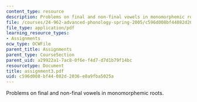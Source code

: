 ```yaml
---
content_type: resource
description: Problems on final and non-final vowels in monomorphemic roots.
file: /courses/24-962-advanced-phonology-spring-2005/c596d008bf44082d2036e8a9fba5025a_assignment3.pdf
file_type: application/pdf
learning_resource_types:
- Assignments
ocw_type: OCWFile
parent_title: Assignments
parent_type: CourseSection
parent_uid: a29922a1-7ac8-0f6e-f4d7-d7d1b79f14bc
resourcetype: Document
title: assignment3.pdf
uid: c596d008-bf44-082d-2036-e8a9fba5025a
---
```

Problems on final and non-final vowels in monomorphemic roots.

